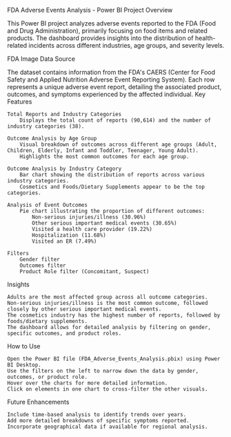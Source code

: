 FDA Adverse Events Analysis - Power BI Project
Overview

This Power BI project analyzes adverse events reported to the FDA (Food and Drug Administration), primarily focusing on food items and related products. The dashboard provides insights into the distribution of health-related incidents across different industries, age groups, and severity levels.

FDA Image
Data Source

The dataset contains information from the FDA's CAERS (Center for Food Safety and Applied Nutrition Adverse Event Reporting System). Each row represents a unique adverse event report, detailing the associated product, outcomes, and symptoms experienced by the affected individual.
Key Features

    Total Reports and Industry Categories
        Displays the total count of reports (90,614) and the number of industry categories (38).

    Outcome Analysis by Age Group
        Visual breakdown of outcomes across different age groups (Adult, Children, Elderly, Infant and Toddler, Teenager, Young Adult).
        Highlights the most common outcomes for each age group.

    Outcome Analysis by Industry Category
        Bar chart showing the distribution of reports across various industry categories.
        Cosmetics and Foods/Dietary Supplements appear to be the top categories.

    Analysis of Event Outcomes
        Pie chart illustrating the proportion of different outcomes:
            Non-serious injuries/illness (30.96%)
            Other serious important medical events (30.65%)
            Visited a health care provider (19.22%)
            Hospitalization (11.68%)
            Visited an ER (7.49%)

    Filters
        Gender filter
        Outcomes filter
        Product Role filter (Concomitant, Suspect)

Insights

    Adults are the most affected group across all outcome categories.
    Non-serious injuries/illness is the most common outcome, followed closely by other serious important medical events.
    The cosmetics industry has the highest number of reports, followed by foods/dietary supplements.
    The dashboard allows for detailed analysis by filtering on gender, specific outcomes, and product roles.

How to Use

    Open the Power BI file (FDA_Adverse_Events_Analysis.pbix) using Power BI Desktop.
    Use the filters on the left to narrow down the data by gender, outcomes, or product role.
    Hover over the charts for more detailed information.
    Click on elements in one chart to cross-filter the other visuals.

Future Enhancements

    Include time-based analysis to identify trends over years.
    Add more detailed breakdowns of specific symptoms reported.
    Incorporate geographical data if available for regional analysis.

